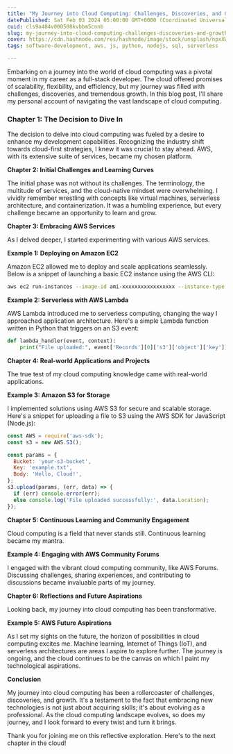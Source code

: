```yaml
---
title: "My Journey into Cloud Computing: Challenges, Discoveries, and Growth"
datePublished: Sat Feb 03 2024 05:00:00 GMT+0000 (Coordinated Universal Time)
cuid: cls9a484v000508kvbbm5cnnb
slug: my-journey-into-cloud-computing-challenges-discoveries-and-growth
cover: https://cdn.hashnode.com/res/hashnode/image/stock/unsplash/npxXWgQ33ZQ/upload/e7e26f8b21b5547228cc82bd8801eb53.jpeg
tags: software-development, aws, js, python, nodejs, sql, serverless

---
```



Embarking on a journey into the world of cloud computing was a pivotal moment in my career as a full-stack developer. The cloud offered promises of scalability, flexibility, and efficiency, but my journey was filled with challenges, discoveries, and tremendous growth. In this blog post, I'll share my personal account of navigating the vast landscape of cloud computing.

### **Chapter 1: The Decision to Dive In**

The decision to delve into cloud computing was fueled by a desire to enhance my development capabilities. Recognizing the industry shift towards cloud-first strategies, I knew it was crucial to stay ahead. AWS, with its extensive suite of services, became my chosen platform.

 **Chapter 2: Initial Challenges and Learning Curves**

The initial phase was not without its challenges. The terminology, the multitude of services, and the cloud-native mindset were overwhelming. I vividly remember wrestling with concepts like virtual machines, serverless architecture, and containerization. It was a humbling experience, but every challenge became an opportunity to learn and grow.

 **Chapter 3: Embracing AWS Services**

As I delved deeper, I started experimenting with various AWS services. 

**Example 1: Deploying on Amazon EC2**

Amazon EC2 allowed me to deploy and scale applications seamlessly. Below is a snippet of launching a basic EC2 instance using the AWS CLI:

```bash
aws ec2 run-instances --image-id ami-xxxxxxxxxxxxxxxxx --instance-type t2.micro --key-name YourKeyPairName
```

**Example 2: Serverless with AWS Lambda**

AWS Lambda introduced me to serverless computing, changing the way I approached application architecture. Here's a simple Lambda function written in Python that triggers on an S3 event:

```python
def lambda_handler(event, context):
    print("File uploaded:", event['Records'][0]['s3']['object']['key'])
```

**Chapter 4: Real-world Applications and Projects**

The true test of my cloud computing knowledge came with real-world applications. 

**Example 3: Amazon S3 for Storage**

I implemented solutions using AWS S3 for secure and scalable storage. Here's a snippet for uploading a file to S3 using the AWS SDK for JavaScript (Node.js):

```javascript
const AWS = require('aws-sdk');
const s3 = new AWS.S3();

const params = {
  Bucket: 'your-s3-bucket',
  Key: 'example.txt',
  Body: 'Hello, Cloud!',
};
s3.upload(params, (err, data) => {
  if (err) console.error(err);
  else console.log('File uploaded successfully:', data.Location);
});
```

**Chapter 5: Continuous Learning and Community Engagement**

Cloud computing is a field that never stands still. Continuous learning became my mantra. 

**Example 4: Engaging with AWS Community Forums**

I engaged with the vibrant cloud computing community, like AWS Forums. Discussing challenges, sharing experiences, and contributing to discussions became invaluable parts of my journey.

**Chapter 6: Reflections and Future Aspirations**

Looking back, my journey into cloud computing has been transformative. 

**Example 5: AWS Future Aspirations**

As I set my sights on the future, the horizon of possibilities in cloud computing excites me. Machine learning, Internet of Things (IoT), and serverless architectures are areas I aspire to explore further. The journey is ongoing, and the cloud continues to be the canvas on which I paint my technological aspirations.

**Conclusion**

My journey into cloud computing has been a rollercoaster of challenges, discoveries, and growth. It's a testament to the fact that embracing new technologies is not just about acquiring skills; it's about evolving as a professional. As the cloud computing landscape evolves, so does my journey, and I look forward to every twist and turn it brings.

Thank you for joining me on this reflective exploration. Here's to the next chapter in the cloud!